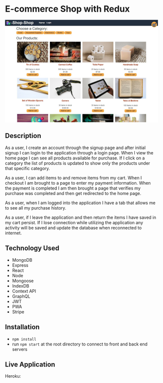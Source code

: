 # E-commerce Shop with Redux

![screenshot](client/public/images/screenshots/homepage.JPG)

## Description

As a user, I create an account through the signup page and after initial signup I can login to the application through a login page. When I view the home page I can see all products available for purchase. If I click on a category the list of products is updated to show only the products under that specific category. 

As a user, I can add items to and remove items from my cart. When I checkout I am brought to a page to enter my payment information. When the payment is completed I am then brought a page that verifies my purchase was completed and then get redirected to the home page.

As a user, when I am logged into the application I have a tab that allows me to see all my purchase history.

As a user, if I leave the application and then return the items I have saved in my cart persist. If I lose connection while utilizing the application any activity will be saved and update the database when reconnected to internet.

## Technology Used

* MongoDB
* Express
* React
* Node
* Mongoose
* IndexDB
* Context API
* GraphQL
* JWT
* PWA
* Stripe

## Installation

* `npm install`
* run `npm start` at the root directory to connect to front and back end servers

## Live Application

Heroku: 